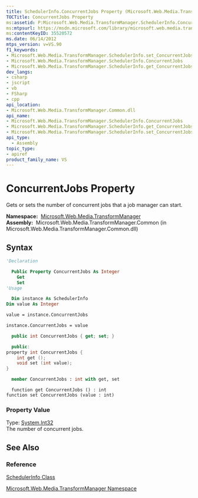 ```yaml
---
title: SchedulerInfo.ConcurrentJobs Property (Microsoft.Web.Media.TransformManager)
TOCTitle: ConcurrentJobs Property
ms:assetid: P:Microsoft.Web.Media.TransformManager.SchedulerInfo.ConcurrentJobs
ms:mtpsurl: https://msdn.microsoft.com/library/microsoft.web.media.transformmanager.schedulerinfo.concurrentjobs(v=VS.90)
ms:contentKeyID: 35520572
ms.date: 06/14/2012
mtps_version: v=VS.90
f1_keywords:
- Microsoft.Web.Media.TransformManager.SchedulerInfo.set_ConcurrentJobs
- Microsoft.Web.Media.TransformManager.SchedulerInfo.ConcurrentJobs
- Microsoft.Web.Media.TransformManager.SchedulerInfo.get_ConcurrentJobs
dev_langs:
- csharp
- jscript
- vb
- FSharp
- cpp
api_location:
- Microsoft.Web.Media.TransformManager.Common.dll
api_name:
- Microsoft.Web.Media.TransformManager.SchedulerInfo.ConcurrentJobs
- Microsoft.Web.Media.TransformManager.SchedulerInfo.get_ConcurrentJobs
- Microsoft.Web.Media.TransformManager.SchedulerInfo.set_ConcurrentJobs
api_type:
  - Assembly
topic_type:
- apiref
product_family_name: VS
---
```


# ConcurrentJobs Property

Gets or sets the number of concurrent jobs that a job manager can start.

**Namespace:**  [Microsoft.Web.Media.TransformManager](microsoft-web-media-transformmanager-namespace.md)  
**Assembly:**  Microsoft.Web.Media.TransformManager.Common (in Microsoft.Web.Media.TransformManager.Common.dll)

## Syntax

```vb
'Declaration

  Public Property ConcurrentJobs As Integer
    Get
    Set
'Usage

  Dim instance As SchedulerInfo
Dim value As Integer

value = instance.ConcurrentJobs

instance.ConcurrentJobs = value
```

```csharp
  public int ConcurrentJobs { get; set; }
```

```cpp
  public:
property int ConcurrentJobs {
    int get ();
    void set (int value);
}
```

``` fsharp
  member ConcurrentJobs : int with get, set
```

```jscript
  function get ConcurrentJobs () : int
function set ConcurrentJobs (value : int)
```

### Property Value

Type: [System.Int32](https://msdn.microsoft.com/library/td2s409d)  
The number of concurrent jobs.  

## See Also

### Reference

[SchedulerInfo Class](schedulerinfo-class-microsoft-web-media-transformmanager.md)

[Microsoft.Web.Media.TransformManager Namespace](microsoft-web-media-transformmanager-namespace.md)

